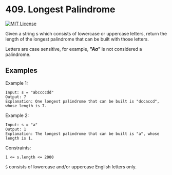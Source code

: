 
# 409. Longest Palindrome


[![MIT License](https://camo.githubusercontent.com/5905bd5b7eec90ffe4233eafa2f0ff45311046010018638745e5720cb996f504/68747470733a2f2f696d672e736869656c64732e696f2f62616467652f446966666963756c74792d456173792d627269676874677265656e)]()


Given a string s which consists of lowercase or uppercase letters, return the length of the longest 
palindrome
 that can be built with those letters.

Letters are case sensitive, for example, _**"Aa"**_ is not considered a palindrome.


## Examples

Example 1:
```
Input: s = "abccccdd"
Output: 7
Explanation: One longest palindrome that can be built is "dccaccd", whose length is 7.
```

Example 2:
```
Input: s = "a"
Output: 1
Explanation: The longest palindrome that can be built is "a", whose length is 1.
```


Constraints:

`1 <= s.length <= 2000`

`S` consists of lowercase and/or uppercase English letters only.

